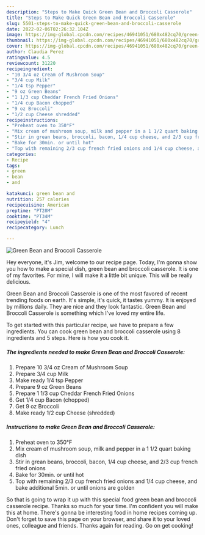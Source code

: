 ```yaml
---
description: "Steps to Make Quick Green Bean and Broccoli Casserole"
title: "Steps to Make Quick Green Bean and Broccoli Casserole"
slug: 5501-steps-to-make-quick-green-bean-and-broccoli-casserole
date: 2022-02-06T02:26:32.104Z
image: https://img-global.cpcdn.com/recipes/46941051/680x482cq70/green-bean-and-broccoli-casserole-recipe-main-photo.jpg
thumbnail: https://img-global.cpcdn.com/recipes/46941051/680x482cq70/green-bean-and-broccoli-casserole-recipe-main-photo.jpg
cover: https://img-global.cpcdn.com/recipes/46941051/680x482cq70/green-bean-and-broccoli-casserole-recipe-main-photo.jpg
author: Claudia Perez
ratingvalue: 4.5
reviewcount: 31220
recipeingredient:
- "10 3/4 oz Cream of Mushroom Soup"
- "3/4 cup Milk"
- "1/4 tsp Pepper"
- "9 oz Green Beans"
- "1 1/3 cup Cheddar French Fried Onions"
- "1/4 cup Bacon chopped"
- "9 oz Broccoli"
- "1/2 cup Cheese shredded"
recipeinstructions:
- "Preheat oven to 350°F"
- "Mix cream of mushroom soup, milk and pepper in a 1 1/2 quart baking dish"
- "Stir in grean beans, broccoli, bacon, 1/4 cup cheese, and 2/3 cup french fried onions"
- "Bake for 30min. or until hot"
- "Top with remaining 2/3 cup french fried onions and 1/4 cup cheese, and bake additional 5min. or until onions are golden"
categories:
- Recipe
tags:
- green
- bean
- and

katakunci: green bean and 
nutrition: 257 calories
recipecuisine: American
preptime: "PT28M"
cooktime: "PT34M"
recipeyield: "4"
recipecategory: Lunch

---
```



![Green Bean and Broccoli Casserole](https://img-global.cpcdn.com/recipes/46941051/680x482cq70/green-bean-and-broccoli-casserole-recipe-main-photo.jpg)

Hey everyone, it's Jim, welcome to our recipe page. Today, I'm gonna show you how to make a special dish, green bean and broccoli casserole. It is one of my favorites. For mine, I will make it a little bit unique. This will be really delicious.

Green Bean and Broccoli Casserole is one of the most favored of recent trending foods on earth. It's simple, it's quick, it tastes yummy. It is enjoyed by millions daily. They are nice and they look fantastic. Green Bean and Broccoli Casserole is something which I've loved my entire life.




To get started with this particular recipe, we have to prepare a few ingredients. You can cook green bean and broccoli casserole using 8 ingredients and 5 steps. Here is how you cook it.

<!--inarticleads1-->

##### The ingredients needed to make Green Bean and Broccoli Casserole:

1. Prepare 10 3/4 oz Cream of Mushroom Soup
1. Prepare 3/4 cup Milk
1. Make ready 1/4 tsp Pepper
1. Prepare 9 oz Green Beans
1. Prepare 1 1/3 cup Cheddar French Fried Onions
1. Get 1/4 cup Bacon (chopped)
1. Get 9 oz Broccoli
1. Make ready 1/2 cup Cheese (shredded)




<!--inarticleads2-->

##### Instructions to make Green Bean and Broccoli Casserole:

1. Preheat oven to 350°F
1. Mix cream of mushroom soup, milk and pepper in a 1 1/2 quart baking dish
1. Stir in grean beans, broccoli, bacon, 1/4 cup cheese, and 2/3 cup french fried onions
1. Bake for 30min. or until hot
1. Top with remaining 2/3 cup french fried onions and 1/4 cup cheese, and bake additional 5min. or until onions are golden




So that is going to wrap it up with this special food green bean and broccoli casserole recipe. Thanks so much for your time. I'm confident you will make this at home. There's gonna be interesting food in home recipes coming up. Don't forget to save this page on your browser, and share it to your loved ones, colleague and friends. Thanks again for reading. Go on get cooking!
